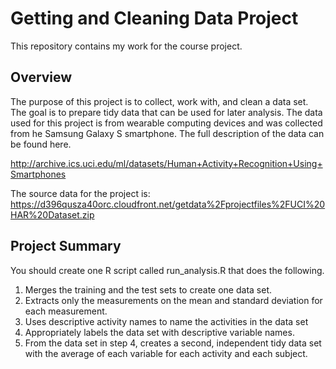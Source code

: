 # Getting and Cleaning Data Project
This repository contains my work for the course project. 

## Overview
The purpose of this project is to collect, work with, and clean a data set. The goal is to prepare tidy data that can be used for later analysis. The data used for this project is from wearable computing devices and was collected from he Samsung Galaxy S smartphone. The full description of the data can be found here.

http://archive.ics.uci.edu/ml/datasets/Human+Activity+Recognition+Using+Smartphones  

The source data for the project is: https://d396qusza40orc.cloudfront.net/getdata%2Fprojectfiles%2FUCI%20HAR%20Dataset.zip 

## Project Summary
You should create one R script called run_analysis.R that does the following. 

1. Merges the training and the test sets to create one data set.
2. Extracts only the measurements on the mean and standard deviation for each measurement. 
3. Uses descriptive activity names to name the activities in the data set
4. Appropriately labels the data set with descriptive variable names. 
5. From the data set in step 4, creates a second, independent tidy data set with the average of each variable for each activity and each subject.

